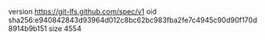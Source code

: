 version https://git-lfs.github.com/spec/v1
oid sha256:e940842843d93964d012c8bc62bc983fba2fe7c4945c90d90f170d8914b9b151
size 4554

